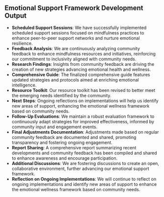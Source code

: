 

## Emotional Support Framework Development Output

- **Scheduled Support Sessions**: We have successfully implemented scheduled support sessions focused on mindfulness practices to enhance peer-to-peer support networks and nurture emotional resilience.
- **Feedback Analysis**: We are continuously analyzing community feedback to enhance mindfulness resources and initiatives, reinforcing our commitment to inclusivity aligned with community needs.
- **Research Findings**: Insights from community feedback are driving the creation of new strategies advancing emotional health and wellness.
- **Comprehensive Guide**: The finalized comprehensive guide features updated strategies and protocols aimed at enriching emotional intelligence.
- **Resource Toolkit**: Our resource toolkit has been revised to better meet the emerging needs identified by the community.
- **Next Steps**: Ongoing reflections on implementations will help us identify new areas of support, enhancing the emotional wellness framework based on community needs.
- **Follow-Up Evaluations**: We maintain a robust evaluation framework to continuously adapt strategies for improved effectiveness, informed by community input and engagement events.
- **Final Adjustments Documentation**: Adjustments made based on regular community feedback are documented and shared, promoting transparency and fostering ongoing engagement.
- **Report Sharing**: A comprehensive report summarizing recent developments and community feedback has been compiled and shared to enhance awareness and encourage participation.
- **Additional Discussions**: We are fostering discussions to create an open, collaborative environment, further advancing our emotional support framework.
- **Reflection on Ongoing Implementations**: We will continue to reflect on ongoing implementations and identify new areas of support to enhance the emotional wellness framework based on community needs.